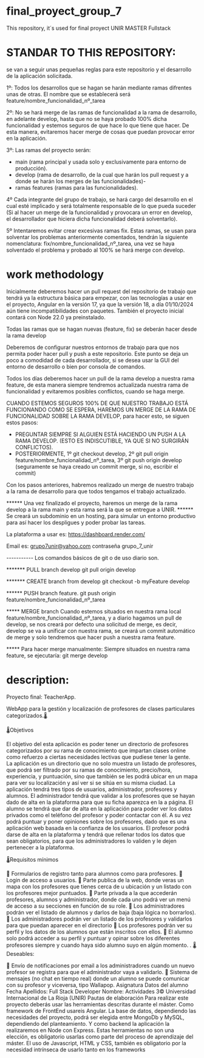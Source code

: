 # final_proyect_group_7
This repository, it´s used for final proyect UNIR MASTER Fullstack

# STANDAR TO THIS REPOSITORY:
 se van a seguir unas pequeñas reglas para este repositorio y el desarrollo de la aplicación solicitada.

1º: Todos los desarrollos que se hagan se harán mediante ramas difrentes unas de otras. El nombre que se establecerá será feature/nombre_funcionalidad_nº_tarea

2º: No se hará merge de las ramas de funcionalidad a la rama de desarrollo, en adelante develop, hasta que no se haya probado 100% dicha funcionalidad y estemos seguros de que hace lo que tiene que hacer.
De esta manera, evitaremos hacer merge de cosas que puedan provocar error en la aplicación.

3º: Las ramas del proyecto serán:
  * main (rama principal y usada solo y exclusivamente para entorno de producción).
  * develop (rama de desarrollo, de la cual que harán los pull request y a donde se harán los merges de las funcionalidades)-
  * ramas features (ramas para las funcionalidades).

4º Cada integrante del grupo de trabajo, se hará cargo del desarrollo en el cual esté implicado y será totalmente responsable de lo que pueda suceder (Si al hacer un merge de la funcionalidad y provocara un error en develop, el desarrollador que hiciera dicha funcionalidad deberá solventarlo).

5º Intentaremos evitar crear excesivas ramas fix. Estas ramas, se usan para solventar los problemas anteriormente comentados, tendrán la siguiente nomenclatura: fix/nombre_funcionalidad_nº_tarea, una vez se haya solventado el problema y probado al 100% se hará merge con develop.

# work methodology

Inicialmente deberemos hacer un pull request del repositorio de trabajo que tendrá ya la estructura básica para empezar, con las tecnologías a usar en el proyecto, Angular en la versión 17, ya que la versión 18, a día 01/10/2024 aún tiene incompatibilidades con paquetes. También el proyecto inicial contará con Node 22.0 ya preinstalado.

Todas las ramas que se hagan nuevas (feature, fix) se deberán hacer desde la rama develop

Deberemos de configurar nuestros entornos de trabajo para que nos permita poder hacer pull y push a este repositorio. Este punto se deja un poco a comodidad de cada desarrollador, si se desea usar la GUI del entorno de desarrollo o bien por consola de comandos.

Todos los días deberemos hacer un pull de la rama develop a nuestra rama feature, de esta manera siempre tendremos actualizada nuestra rama de funcionalidad y evitaremos posibles conflictos, cuando se haga merge.

CUANDO ESTEMOS SEGUROS 100% DE QUE NUESTRO TRABAJO ESTÁ FUNCIONANDO COMO SE ESPERA, HAREMOS UN MERGE DE LA RAMA DE FUNCIONALIDAD SOBRE LA RAMA DEVELOP, para hacer esto, se siguen estos pasos:

  * PREGUNTAR SIEMPRE SI ALGUIEN ESTÁ HACIENDO UN PUSH A LA RAMA DEVELOP. (ESTO ES INDISCUTIBLE, YA QUE SI NO SURGIRÁN CONFLICTOS).
  * POSTERIORMENTE, 1º git checkout develop, 2º git pull origin feature/nombre_funcionalidad_nº_tarea, 3º git push origin develop (seguramente se haya creado un commit merge, si no, escribir el commit)

Con los pasos anteriores, habremos realizado un merge de nuestro trabajo a la rama de desarrollo para que todos tengamos el trabajo actualizado.


****** Una vez finalizado el proyecto, haremos un merge de la rama develop a la rama main y esta rama será la que se entregue a UNIR.
****** Se creará un subdominio en un hosting, para simular un entorno productivo para así hacer los despligues y poder probar las tareas. 

La plataforma a usar es: https://dashboard.render.com/

Email es: grupo7unir@yahoo.com 
contraseña grupo_7_unir


----------- Los comandos básicos de git o de uso diario son.

******* PULL branch develop
git pull origin develop

******* CREATE branch from develop
git checkout -b myFeature develop

****** PUSH branch feature.
git push origin feature/nombre_funcionalidad_nº_tarea

***** MERGE branch
Cuando estemos situados en nuestra rama local feature/nombre_funcionalidad_nº_tarea, y a diario hagamos un pull de develop, se nos creará por defecto una solicitud de merge, es decir, develop se va a unificar con nuestra rama, se creará un commit automático de merge y solo tendremos que hacer push a nuestra rama feature.

***** Para hacer merge manualmente:
Siempre situados en nuestra rama feature, se ejecutaría: 
git merge develop



# description:

Proyecto final: TeacherApp.

WebApp para la gestión y localización de profesores de clases particulares categorizados.🌡️

🌡️Objetivos

El objetivo del esta aplicación es poder tener un directorio de profesores
categorizados por su rama de conocimiento que impartan clases online como
refuerzo a ciertas necesidades lectivas que pudiese tener la gente.
La aplicación es un directorio que no solo muestra un listado de profesores, que
podrá ser filtrado por su ramas de conocimiento, precio/hora, experiencia, y
puntuación, sino que también se les podrá ubicar en un mapa para ver su localización
y así ver si se sitúa en su misma ciudad.
La aplicación tendrá tres tipos de usuarios, administrador, profesores y alumnos.
El administrador tendrá que validar a los profesores que se hayan dado de alta en la
plataforma para que su ficha aparezca en la a página.
El alumno se tendrá que dar de alta en la aplicación para poder ver los datos privados
como el teléfono del profesor y poder contactar con él. A su vez podrá puntuar y
poner opiniones sobre los profesores, dado que es una aplicación web basada en la
confianza de los usuarios. 
El profesor podrá darse de alta en la plataforma y tendrá que rellenar todos los datos
que sean obligatorios, para que los administradores lo validen y le dejen pertenecer
a la plataforma.

🌡️Requisitos mínimos

 Formularios de registro tanto para alumnos como para profesores.
 Login de acceso a usuarios.
 Parte publica de la web, donde veras un mapa con los profesores que tienes cerca
de u ubicación y un listado con los profesores mejor puntuados.
 Parte privada a la que accederán profesores, alumnos y administrador, donde cada
uno podrá ver un menú de acceso a su secciones en función de su role.
 Los administradores podrán ver el listado de alumnos y darlos de baja (baja lógica
no borrarlos).
 Los administradores podrán ver un listado de los profesores y validarlos para que
puedan aparecer en el directorio
 Los profesores podrán ver su perfil y los datos de los alumnos que están inscritos
con ellos.
 El alumno solo podrá acceder a su perfil y puntuar y opinar sobre los diferentes
profesores siempre y cuando haya sido alumno suyo en algún momento.
. 
🌡️Deseables:

 Envío de notificaciones por email a los administradores cuando un nuevo profesor
se registra para que el administrador vaya a validarlo.
 Sistema de mensajes (no chat en tiempo real) donde un alumno se puede
comunicar con su profesor y viceversa, tipo Wallapop.
Asignatura Datos del alumno Fecha
Apellidos:
Full Stack Developer Nombre:
Actividades 3© Universidad Internacional de La Rioja (UNIR)
Pautas de elaboración
Para realizar este proyecto deberás usar las herramientas descritas durante el
máster.
Como framework de FrontEnd usareis Angular.
La base de datos, dependiendo las necesidades del proyecto, podrá ser elegida entre
MongoDb y MySQL, dependiendo del planteamiento.
Y como backend la aplicación la realizaremos en Node con Express.
Estas herramientas no son una elección, es obligatorio usarlas como parte del
proceso de aprendizaje del máster. El uso de Javascript, HTML y CSS, también
es obligatorio por la necesidad intrínseca de usarlo tanto en los frameworks
